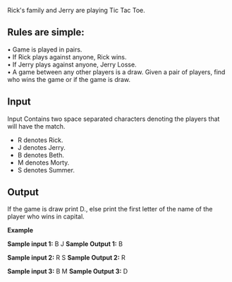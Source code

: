 Rick's family and Jerry are playing Tic Tac Toe.<br />
## **Rules are simple:**
• Game is played in pairs.<br />
• If Rick plays against anyone, Rick wins.<br />
• If Jerry plays against anyone, Jerry Losse.<br />
• A game between any other players is a draw. Given a pair of players, find who wins the game or if the game is draw.

## Input<br />
Input Contains two space separated characters denoting the players that will have the match. <br />
- R denotes Rick. <br />
- J denotes Jerry.<br /> 
- B denotes Beth. <br />
- M denotes Morty. <br />
- S denotes Summer.<br />

## Output 

If the game is draw print D., else print the first letter of the name of the player who wins in capital. 

**Example**
 
**Sample input 1:**  B J 
**Sample Output 1:** B 

**Sample input 2:**  R S 
**Sample Output 2:** R

**Sample input 3:**  B M 
**Sample Output 3:** D
